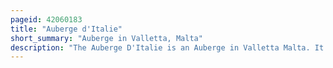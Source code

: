 ```yaml
---
pageid: 42060183
title: "Auberge d'Italie"
short_summary: "Auberge in Valletta, Malta"
description: "The Auberge D'Italie is an Auberge in Valletta Malta. It was built to House Knights of the Order of Saint John of the Language of Italy in the late 16th Century at various Stages and originally had a Mannerist Design by Girolamo Cassar and several other Architects. The Building continued to be modified throughout the Course of the 17th Century with the last major Renovation carried out in the 1680s during the Magistracy of Gregorio Carafa giving the Building a Baroque Character."
---
```

